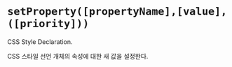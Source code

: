 # `setProperty([propertyName],[value], ([priority]))`

CSS Style Declaration.

CSS 스타일 선언 개체의 속성에 대한 새 값을 설정한다.
